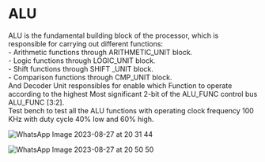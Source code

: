 # ALU
ALU is the fundamental building block of the processor,  which is responsible for carrying out different functions:
<br>- Arithmetic functions through ARITHMETIC_UNIT block.
<br>- Logic functions through LOGIC_UNIT block.
<br>- Shift functions through SHIFT _UNIT block.
<br>- Comparison functions through CMP_UNIT block. 
<br>And Decoder Unit responsibles for enable which Function to operate according to the highest Most significant 2-bit of the ALU_FUNC control bus ALU_FUNC [3:2].
<br>Test bench to test all the ALU functions with operating clock frequency 100 KHz with duty cycle 40% low and 60% high.

![WhatsApp Image 2023-08-27 at 20 31 44](https://github.com/BassantAhmedElbakry/ALU/assets/104600321/5d5a7f02-5eff-455c-abf6-9afe3b916f0f)

![WhatsApp Image 2023-08-27 at 20 50 50](https://github.com/BassantAhmedElbakry/ALU/assets/104600321/73fa44ee-1622-4763-bb8d-e413a59fa6a3)



